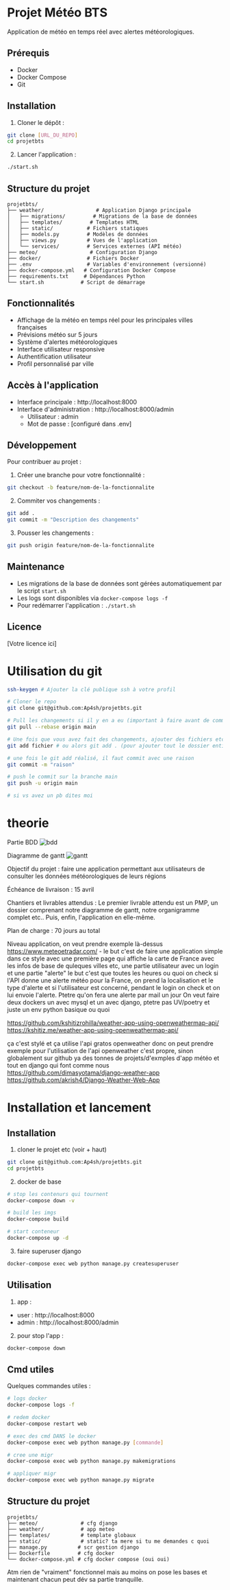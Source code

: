 # Projet Météo BTS

Application de météo en temps réel avec alertes météorologiques.

## Prérequis

- Docker
- Docker Compose
- Git

## Installation

1. Cloner le dépôt :
```bash
git clone [URL_DU_REPO]
cd projetbts
```

2. Lancer l'application :
```bash
./start.sh
```

## Structure du projet

```
projetbts/
├── weather/                 # Application Django principale
│   ├── migrations/         # Migrations de la base de données
│   ├── templates/         # Templates HTML
│   ├── static/           # Fichiers statiques
│   ├── models.py         # Modèles de données
│   ├── views.py          # Vues de l'application
│   └── services/         # Services externes (API météo)
├── meteo/                 # Configuration Django
├── docker/               # Fichiers Docker
├── .env                  # Variables d'environnement (versionné)
├── docker-compose.yml   # Configuration Docker Compose
├── requirements.txt     # Dépendances Python
└── start.sh            # Script de démarrage
```

## Fonctionnalités

- Affichage de la météo en temps réel pour les principales villes françaises
- Prévisions météo sur 5 jours
- Système d'alertes météorologiques
- Interface utilisateur responsive
- Authentification utilisateur
- Profil personnalisé par ville

## Accès à l'application

- Interface principale : http://localhost:8000
- Interface d'administration : http://localhost:8000/admin
  - Utilisateur : admin
  - Mot de passe : [configuré dans .env]

## Développement

Pour contribuer au projet :

1. Créer une branche pour votre fonctionnalité :
```bash
git checkout -b feature/nom-de-la-fonctionnalite
```

2. Commiter vos changements :
```bash
git add .
git commit -m "Description des changements"
```

3. Pousser les changements :
```bash
git push origin feature/nom-de-la-fonctionnalite
```

## Maintenance

- Les migrations de la base de données sont gérées automatiquement par le script `start.sh`
- Les logs sont disponibles via `docker-compose logs -f`
- Pour redémarrer l'application : `./start.sh`

## Licence

[Votre licence ici]

# Utilisation du git

```bash
ssh-keygen # Ajouter la clé publique ssh à votre profil

# Cloner le repo
git clone git@github.com:Ap4sh/projetbts.git

# Pull les changements si il y en a eu (important à faire avant de commencer à dév ou push ou quoi)
git pull --rebase origin main

# Une fois que vous avez fait des changements, ajouter des fichiers etc vous pouvez faire:
git add fichier # ou alors git add . (pour ajouter tout le dossier entier)

# une fois le git add réalisé, il faut commit avec une raison
git commit -m "raison"

# push le commit sur la branche main
git push -u origin main

# si vs avez un pb dites moi
```

# theorie

Partie BDD
![bdd](https://i.imgur.com/5lS7Yyw.png)

Diagramme de gantt
![gantt](https://i.imgur.com/eJyT9hq.png)


Objectif du projet : faire une application permettant aux utilisateurs de consulter les données météorologiques de leurs régions

Échéance de livraison : 15 avril

Chantiers et livrables attendus : Le premier livrable attendu est un PMP, un dossier comprenant notre diagramme de gantt, notre organigramme complet etc.. Puis, enfin, l'application en elle-même.

Plan de charge : 70 jours au total 



Niveau application, on veut prendre exemple là-dessus https://www.meteoetradar.com/ - le but c'est de faire une application simple dans ce style avec une première page qui affiche la carte de France avec les infos de base de quleques villes etc, une partie utilisateur avec un login et une partie "alerte" le but c'est que toutes les heures ou quoi on check si l'API donne une alerte météo pour la France, on prend la localisation et le type d'alerte et si l'utilisateur est concerné, pendant le login on check et on lui envoie l'alerte. Ptetre qu'on fera une alerte par mail un jour
On veut faire deux dockers un avec mysql et un avec django, ptetre pas UV/poetry et juste un env python basique ou quoi

https://github.com/kshitizrohilla/weather-app-using-openweathermap-api/
https://kshitiz.me/weather-app-using-openweathermap-api/

ça c'est stylé et ça utilise l'api gratos openweather donc on peut prendre exemple pour l'utilisation de l'api openweather c'est propre, sinon globalement sur github ya des tonnes de projets/d'exmples d'app météo et tout en django qui font comme nous
https://github.com/dimasyotama/django-weather-app
https://github.com/akrish4/Django-Weather-Web-App

# Installation et lancement

## Installation

1. cloner le projet etc (voir + haut)
```bash
git clone git@github.com:Ap4sh/projetbts.git
cd projetbts
```

2. docker de base
```bash
# stop les contenurs qui tournent
docker-compose down -v

# build les imgs
docker-compose build

# start conteneur
docker-compose up -d
```

3. faire superuser django
```bash
docker-compose exec web python manage.py createsuperuser
```

## Utilisation

1. app :
- user : http://localhost:8000
- admin : http://localhost:8000/admin

2. pour stop l'app :
```bash
docker-compose down
```

## Cmd utiles

Quelques commandes utiles :

```bash
# logs docker
docker-compose logs -f

# redem docker
docker-compose restart web

# exec des cmd DANS le docker
docker-compose exec web python manage.py [commande]

# cree une migr
docker-compose exec web python manage.py makemigrations

# appliquer migr
docker-compose exec web python manage.py migrate
```

## Structure du projet
```
projetbts/
├── meteo/              # cfg django
├── weather/            # app meteo
├── templates/          # template globaux
├── static/             # static? ta mere si tu me demandes c quoi
├── manage.py          # scr gestion django
├── Dockerfile         # cfg docker
└── docker-compose.yml # cfg docker compose (oui oui)
```

Atm rien de "vraiment" fonctionnel mais au moins on pose les bases et maintenant chacun peut dév sa partie tranquille.

